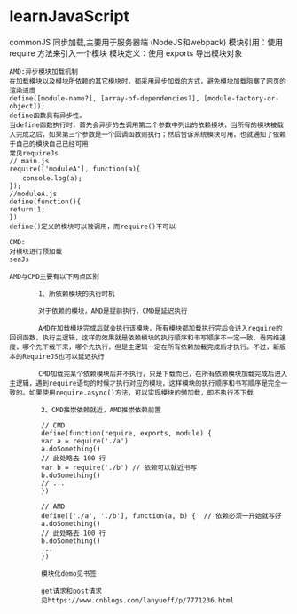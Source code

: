 # learnJavaScript
commonJS
    同步加载,主要用于服务器端
    (NodeJS和webpack)
    模块引用：使用 require 方法来引入一个模块
    模块定义：使用 exports 导出模块对象


    AMD:异步模块加载机制
    在加载模块以及模块所依赖的其它模块时，都采用异步加载的方式，避免模块加载阻塞了网页的渲染进度
    define([module-name?], [array-of-dependencies?], [module-factory-or-object]);
    define函数具有异步性。
    当define函数执行时，首先会异步的去调用第二个参数中列出的依赖模块，当所有的模块被载入完成之后，如果第三个参数是一个回调函数则执行；然后告诉系统模块可用，也就通知了依赖于自己的模块自己已经可用
    常见requireJs
    // main.js
    require(['moduleA'], function(a){
    　　console.log(a);
    });
    //moduleA.js
    define(function(){
    return 1;
    })
    define()定义的模块可以被调用，而require()不可以

    CMD:
    对模块进行预加载
    seaJs

    AMD与CMD主要有以下两点区别

        　　1、所依赖模块的执行时机

        　　对于依赖的模块，AMD是提前执行，CMD是延迟执行

        　　AMD在加载模块完成后就会执行该模块，所有模块都加载执行完后会进入require的回调函数，执行主逻辑，这样的效果就是依赖模块的执行顺序和书写顺序不一定一致，看网络速度，哪个先下载下来，哪个先执行，但是主逻辑一定在所有依赖加载完成后才执行。不过，新版本的RequireJS也可以延迟执行

        　　CMD加载完某个依赖模块后并不执行，只是下载而已，在所有依赖模块加载完成后进入主逻辑，遇到require语句的时候才执行对应的模块，这样模块的执行顺序和书写顺序是完全一致的。如果使用require.async()方法，可以实现模块的懒加载，即不执行不下载

            2、CMD推崇依赖就近，AMD推崇依赖前置

            // CMD
            define(function(require, exports, module) {
            var a = require('./a')
            a.doSomething()
            // 此处略去 100 行
            var b = require('./b') // 依赖可以就近书写
            b.doSomething()
            // ...
            })

            // AMD
            define(['./a', './b'], function(a, b) {  // 依赖必须一开始就写好
            a.doSomething()
            // 此处略去 100 行
            b.doSomething()
            ...
            })

            模块化demo见书签

            get请求和post请求
            见https://www.cnblogs.com/lanyueff/p/7771236.html